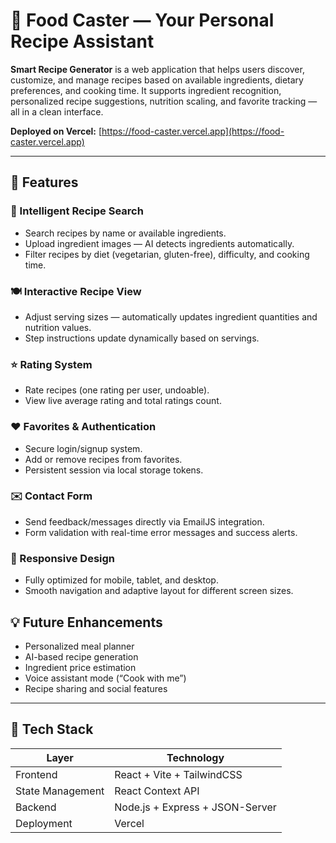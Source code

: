# 🍳 Food Caster — Your Personal Recipe Assistant

**Smart Recipe Generator** is a web application that helps users discover, customize, and manage recipes based on available ingredients, dietary preferences, and cooking time. It supports ingredient recognition, personalized recipe suggestions, nutrition scaling, and favorite tracking — all in a clean interface.  

**Deployed on Vercel:** [https://food-caster.vercel.app](https://food-caster.vercel.app)

---

## 🚀 Features

### 🧠 Intelligent Recipe Search
- Search recipes by name or available ingredients.
- Upload ingredient images — AI detects ingredients automatically.
- Filter recipes by diet (vegetarian, gluten-free), difficulty, and cooking time.

### 🍽️ Interactive Recipe View
- Adjust serving sizes — automatically updates ingredient quantities and nutrition values.
- Step instructions update dynamically based on servings.

### ⭐ Rating System
- Rate recipes (one rating per user, undoable).
- View live average rating and total ratings count.

### ❤️ Favorites & Authentication
- Secure login/signup system.
- Add or remove recipes from favorites.
- Persistent session via local storage tokens.

### ✉️ Contact Form
- Send feedback/messages directly via EmailJS integration.
- Form validation with real-time error messages and success alerts.

### 📱 Responsive Design
- Fully optimized for mobile, tablet, and desktop.
- Smooth navigation and adaptive layout for different screen sizes.

## 💡 Future Enhancements
- Personalized meal planner  
- AI-based recipe generation  
- Ingredient price estimation  
- Voice assistant mode (“Cook with me”)  
- Recipe sharing and social features

---

## 🧰 Tech Stack

| Layer | Technology |
|-------|------------|
| Frontend | React + Vite + TailwindCSS |
| State Management | React Context API |
| Backend | Node.js + Express + JSON-Server |
| Deployment | Vercel |
